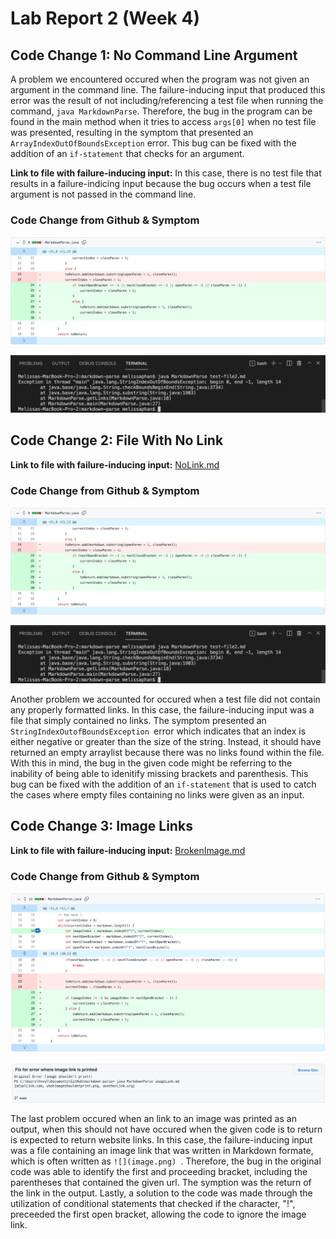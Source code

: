 # Lab Report 2 (Week 4)

## Code Change 1: No Command Line Argument 

A problem we encountered occured when the program was not given an argument in the command line. The failure-inducing input that produced this error was the result of not including/referencing a test file when running the command, `java MarkdownParse`. Therefore, the bug in the program can be found in the main method when it tries to access `args[0]` when no test file was presented, resulting in the symptom that presented an `ArrayIndexOutOfBoundsException` error. This bug can be fixed with the addition of an `if-statement` that checks for an argument. 

**Link to file with failure-inducing input:** In this case, there is no test file that results in a failure-indicing input because the bug occurs when a test file argument is not passed in the command line. 

### Code Change from Github & Symptom

![Broken Link](nolink.png)

![Broken Link](nolinksymp.png)





## Code Change 2: File With No Link

**Link to file with failure-inducing input:** [NoLink.md](https://github.com/memelissa/markdown-parse/blob/main/test-file2.md)

### Code Change from Github & Symptom

![Broken Link](nolink.png)

![Broken Link](nolinksymp.png)

Another problem we accounted for occured when a test file did not contain any properly formatted links. In this case, the failure-inducing input was a file that simply contained no links. 
The symptom presented an `StringIndexOutofBoundsException `error which indicates that an index is either negative or greater than the size of the string. Instead, it should have returned an empty arraylist because there was no links found within the file. With this in mind, the bug in the given code might be referring to the inability of being able to idenitify missing brackets and parenthesis. This bug can be fixed with the addition of an `if-statement` that is used to catch the cases where empty files containing no links were given as an input. 


## Code Change 3: Image Links

**Link to file with failure-inducing input:** [BrokenImage.md](https://github.com/memelissa/cse15l-lab-reports/blob/main/BrokenImage.md)

### Code Change from Github & Symptom

![Broken Link](brokenimage.png)

![Broken Link](imagesymp.png)

The last problem occured when an link to an image was printed as an output, when this should not have occured when the given code is to return is expected to return website links. In this case, the failure-inducing input was a file containing an image link that was written in Markdown formate, which is often written as `![](image.png) `. Therefore, the bug in the original code was able to identify the first and proceeding bracket, including the parentheses that contained the given url. The symption was the return of the link in the output. Lastly, a solution to the code was made through the utilization of conditional statements that checked if the character, "!", preceeded the first open bracket, allowing the code to ignore the image link. 



